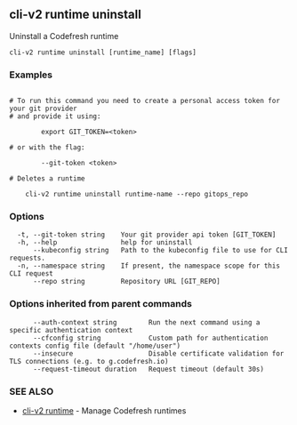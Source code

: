 ## cli-v2 runtime uninstall

Uninstall a Codefresh runtime

```
cli-v2 runtime uninstall [runtime_name] [flags]
```

### Examples

```

# To run this command you need to create a personal access token for your git provider
# and provide it using:

        export GIT_TOKEN=<token>

# or with the flag:

        --git-token <token>

# Deletes a runtime

    cli-v2 runtime uninstall runtime-name --repo gitops_repo

```

### Options

```
  -t, --git-token string    Your git provider api token [GIT_TOKEN]
  -h, --help                help for uninstall
      --kubeconfig string   Path to the kubeconfig file to use for CLI requests.
  -n, --namespace string    If present, the namespace scope for this CLI request
      --repo string         Repository URL [GIT_REPO]
```

### Options inherited from parent commands

```
      --auth-context string        Run the next command using a specific authentication context
      --cfconfig string            Custom path for authentication contexts config file (default "/home/user")
      --insecure                   Disable certificate validation for TLS connections (e.g. to g.codefresh.io)
      --request-timeout duration   Request timeout (default 30s)
```

### SEE ALSO

* [cli-v2 runtime](cli-v2_runtime.md)	 - Manage Codefresh runtimes

